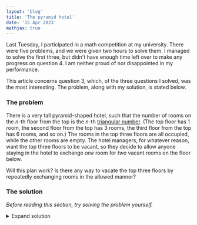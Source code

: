 ```yaml
---
layout: 'blog'
title: 'The pyramid hotel'
date: '15 Apr 2023'
mathjax: true
---
```


Last Tuesday, I participated in a math competition at my university. There were five problems, and we were given two hours to solve them. I managed to solve the first three, but didn't have enough time left over to make any progress on question 4. I am neither proud of nor disappointed in my performance. 

This article concerns question 3, which, of the three questions I solved, was the most interesting. The problem, along with my solution, is stated below.

### The problem

There is a very tall pyramid-shaped hotel, such that the number of rooms on the _n_-th floor from the top is the _n_-th [triangular number](https://en.wikipedia.org/wiki/Triangular_number). (The top floor has 1 room, the second floor from the top has 3 rooms, the third floor from the top has 6 rooms, and so on.) The rooms in the top three floors are all occupied, while the other rooms are empty. The hotel managers, for whatever reason, want the top three floors to be vacant, so they decide to allow anyone staying in the hotel to exchange _one_ room for _two_ vacant rooms on the floor below.

Will this plan work? Is there any way to vacate the top three floors by repeatedly exchanging rooms in the allowed manner?

### The solution

_Before reading this section, try solving the problem yourself._

<details markdown="1">
  <summary>Expand solution</summary>

The key is to work not from the bottom up, but from the top down. 

Number the floors 1, 2, 3, 4, etc. starting from the top. To vacate the top three floors, the room on floor 1 will eventually need to be exchanged for 8 rooms on floor 4, the 3 rooms on floor 2 will eventually need to be exchanged for 12 rooms on floor 4, and the 6 rooms on floor 3 will eventually need to be exchanged for 12 rooms on floor 4. This makes a total of 32 rooms that will have to be acquired on floor 4. As 32 is more than the total number of rooms on floor 4 (namely 10), at some point 22 rooms on floor 4 will need to be traded for 44 rooms on floor 5. This is more than the total number of rooms on floor 5 (namely 15), so 29 of these will need to be traded for 58 rooms on floor 6. And so on.

Denote the number of rooms on floor _n_ by T<sub>n</sub>. This sequence, starting at term 4, can be defined by T<sub>4</sub> = 10 and T<sub>n+1</sub> = T<sub>n</sub> + n + 1. Denote the number of rooms that must be acquired on floor _n_ by S<sub>n</sub>. This sequence is defined by S<sub>4</sub> = 32 and S<sub>n+1</sub> = 2(S<sub>n</sub> - T<sub>n</sub>). The first few terms of S, starting at 4, are 32, 44, 58, 74, and 92. Taking the differences between successive terms gives 12, 14, 16, and 18. It looks like the differences are increasing at a constant rate of 2. Specifically, it looks as if S<sub>n+1</sub> - S<sub>n</sub> = 2(n + 2).

One can prove by [induction](https://en.wikipedia.org/wiki/Mathematical_induction) that this equation does indeed hold for all n ≥ 4. Let P(n) be the proposition that S<sub>n+1</sub> - S<sub>n</sub> = 2(n + 2), and suppose that P(n) is true for some number n. Then

| $$ S_{n+2} - S_{n+1}                      $$ | &nbsp;&nbsp; |                                         |
| $$ = 2(S_{n+1} - T_{n+1}) - 2(S_n - T_n)  $$ | &nbsp;&nbsp; | (definition of S)                       |
| $$ = 2((S_{n+1} - S_n) - (T_{n+1} - T_n)) $$ | &nbsp;&nbsp; | (reordering terms)                      |
| $$ = 2(2(n + 2) - (n + 1))                $$ | &nbsp;&nbsp; | (inductive hypothesis, definition of T) |
| $$ = 2(2n + 4 - n - 1)                    $$ | &nbsp;&nbsp; |                                         |
| $$ = 2(n + 3)                             $$ | &nbsp;&nbsp; |                                         |

so P(n + 1) is also true.

The difference between successive terms of T is n + 1, and (as I have just shown) the difference between successive terms of S is 2(n + 2). Since the latter is greater than the former, the number of rooms _required_ on floor _n_ is always greater than the number of rooms _available_ on floor _n_. So it will always be necessary to trade some of these rooms for rooms on floor n + 1, and the process will continue forever.

It is not possible to vacate the top three floors.

</details>









